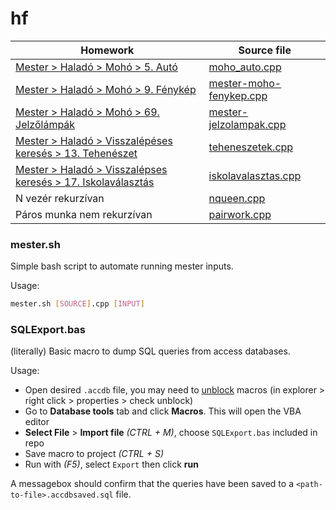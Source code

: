 # hf

| Homework                                                                                                                                                                                                            | Source file                                                                                  |
| ------------------------------------------------------------------------------------------------------------------------------------------------------------------------------------------------------------------- | -------------------------------------------------------------------------------------------- |
| [Mester > Haladó > Mohó > 5. Autó](https://github.com/asztrikx/mester-linux/blob/master/Halad%C3%B3/Moh%C3%B3%20algoritmusok/5.%20Aut%C3%B3%20*/feladat.pdf)                                                        | [moho_auto.cpp](./mester-moho-auto/moho_auto/moho_auto.cpp)                                  |
| [Mester > Haladó > Mohó > 9. Fénykép](https://github.com/asztrikx/mester-linux/blob/master/Halad%C3%B3/Moh%C3%B3%20algoritmusok/9.%20F%C3%A9nyk%C3%A9p%20**/feladat.pdf)                                            | [mester-moho-fenykep.cpp](./mester-moho-fenykep/mester-moho-fenykep/mester-moho-fenykep.cpp) |
| [Mester > Haladó > Mohó > 69. Jelzőlámpák](https://github.com/asztrikx/mester-linux/blob/master/Halad%C3%B3/Moh%C3%B3%20algoritmusok/69.%20Jelz%C5%91l%C3%A1mp%C3%A1k/feladat.pdf)                                  | [mester-jelzolampak.cpp](./mester-jelzolampak/mester-jelzolampak/mester-jelzolampak.cpp)     |
| [Mester > Haladó > Visszalépéses keresés > 13. Tehenészet](https://github.com/asztrikx/mester-linux/blob/master/Halad%C3%B3/Visszal%C3%A9p%C3%A9ses%20keres%C3%A9s/13.%20Tehen%C3%A9szet/feladat.pdf)               | [teheneszetek.cpp](./teheneszetek/teheneszetek.cpp)                                          |
| [Mester > Haladó > Visszalépses keresés > 17. Iskolaválasztás](https://github.com/asztrikx/mester-linux/blob/master/Halad%C3%B3/Visszal%C3%A9p%C3%A9ses%20keres%C3%A9s/17.%20Iskolav%C3%A1laszt%C3%A1s/feladat.pdf) | [iskolavalasztas.cpp](./iskolavalasztas/iskolavalasztas.cpp)                                 |
| N vezér rekurzívan                                                                                                                                                                                                  | [nqueen.cpp](./nqueen/nqueen.cpp)                                                            |
| Páros munka nem rekurzívan                                                                                                                                                                                          | [pairwork.cpp](./pairwork/pairwork.cpp)                                                      |

### mester.sh

Simple bash script to automate running mester inputs.

Usage:

```sh
mester.sh [SOURCE].cpp [INPUT]
```

### SQLExport.bas

(literally) Basic macro to dump SQL queries from access databases.

Usage:

-   Open desired `.accdb` file, you may need to [unblock](https://support.microsoft.com/en-gb/topic/a-potentially-dangerous-macro-has-been-blocked-0952faa0-37e7-4316-b61d-5b5ed6024216) macros (in explorer > right click > properties > check unblock)
-   Go to **Database tools** tab and click **Macros**. This will open the VBA editor
-   **Select File** > **Import file** _(CTRL + M)_, choose `SQLExport.bas` included in repo
-   Save macro to project _(CTRL + S)_
-   Run with _(F5)_, select `Export` then click **run**

A messagebox should confirm that the queries have been saved to a `<path-to-file>.accdbsaved.sql` file.
